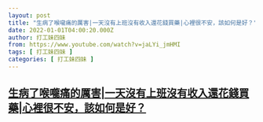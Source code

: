 ```yaml
---
layout: post
title: "生病了喉嚨痛的厲害|一天沒有上班沒有收入還花錢買藥|心裡很不安，該如何是好？"
date: 2022-01-01T04:00:20.000Z
author: 打工妹四妹
from: https://www.youtube.com/watch?v=jaLYi_jmHMI
tags: [ 打工妹四妹 ]
categories: [ 打工妹四妹 ]
---
```

<!--1641009620000-->
[生病了喉嚨痛的厲害|一天沒有上班沒有收入還花錢買藥|心裡很不安，該如何是好？](https://www.youtube.com/watch?v=jaLYi_jmHMI)
------

<div>

</div>
